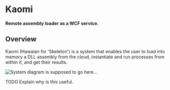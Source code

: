 <!-- [![Build Status](https://carlubian.visualstudio.com/GitHub%20Interop/_apis/build/status/Kaomi%20Build?branchName=master)](https://carlubian.visualstudio.com/GitHub%20Interop/_build/latest?definitionId=19?branchName=master) -->

# Kaomi
<strong>Remote assembly loader as a WCF service.</strong>

## Overview
Kaomi (Hawaian for 'Skeleton') is a system that enables the user to load into memory a DLL assembly from the cloud, instantiate and run processes from within it, and get their results.

![System diagram is supposed to go here...](https://i.imgur.com/8Pi5XVT.png)

TODO Explain why is this useful.
